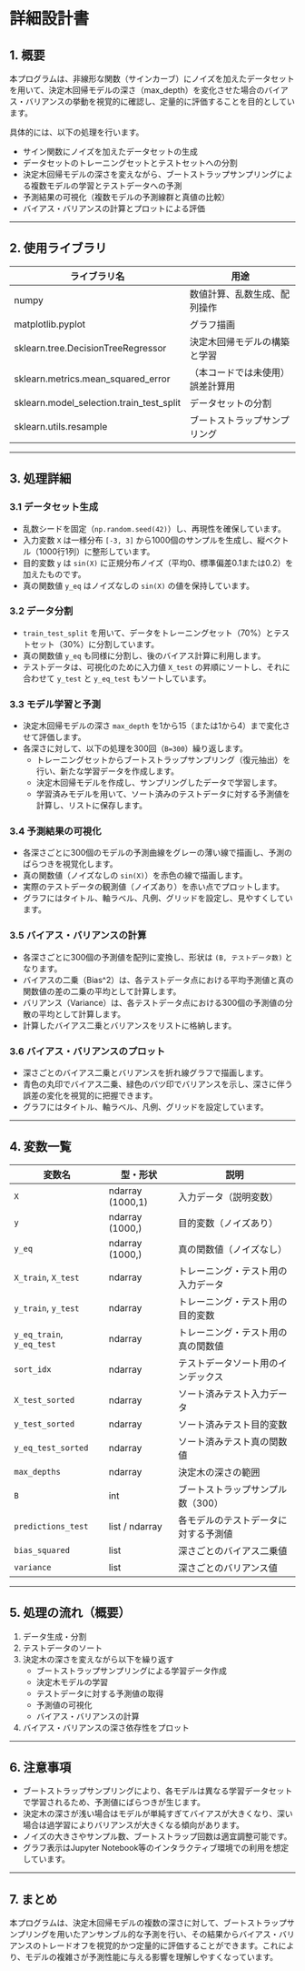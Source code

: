 # 詳細設計書

## 1. 概要

本プログラムは、非線形な関数（サインカーブ）にノイズを加えたデータセットを用いて、決定木回帰モデルの深さ（max_depth）を変化させた場合のバイアス・バリアンスの挙動を視覚的に確認し、定量的に評価することを目的としています。

具体的には、以下の処理を行います。

- サイン関数にノイズを加えたデータセットの生成
- データセットのトレーニングセットとテストセットへの分割
- 決定木回帰モデルの深さを変えながら、ブートストラップサンプリングによる複数モデルの学習とテストデータへの予測
- 予測結果の可視化（複数モデルの予測線群と真値の比較）
- バイアス・バリアンスの計算とプロットによる評価

---

## 2. 使用ライブラリ

| ライブラリ名            | 用途                                         |
|-------------------------|----------------------------------------------|
| numpy                   | 数値計算、乱数生成、配列操作                   |
| matplotlib.pyplot       | グラフ描画                                   |
| sklearn.tree.DecisionTreeRegressor | 決定木回帰モデルの構築と学習                   |
| sklearn.metrics.mean_squared_error | （本コードでは未使用）誤差計算用                 |
| sklearn.model_selection.train_test_split | データセットの分割                             |
| sklearn.utils.resample  | ブートストラップサンプリング                   |

---

## 3. 処理詳細

### 3.1 データセット生成

- 乱数シードを固定（`np.random.seed(42)`）し、再現性を確保しています。
- 入力変数 `X` は一様分布 `[-3, 3]` から1000個のサンプルを生成し、縦ベクトル（1000行1列）に整形しています。
- 目的変数 `y` は `sin(X)` に正規分布ノイズ（平均0、標準偏差0.1または0.2）を加えたものです。
- 真の関数値 `y_eq` はノイズなしの `sin(X)` の値を保持しています。

### 3.2 データ分割

- `train_test_split` を用いて、データをトレーニングセット（70%）とテストセット（30%）に分割しています。
- 真の関数値 `y_eq` も同様に分割し、後のバイアス計算に利用します。
- テストデータは、可視化のために入力値 `X_test` の昇順にソートし、それに合わせて `y_test` と `y_eq_test` もソートしています。

### 3.3 モデル学習と予測

- 決定木回帰モデルの深さ `max_depth` を1から15（または1から4）まで変化させて評価します。
- 各深さに対して、以下の処理を300回（`B=300`）繰り返します。
  - トレーニングセットからブートストラップサンプリング（復元抽出）を行い、新たな学習データを作成します。
  - 決定木回帰モデルを作成し、サンプリングしたデータで学習します。
  - 学習済みモデルを用いて、ソート済みのテストデータに対する予測値を計算し、リストに保存します。

### 3.4 予測結果の可視化

- 各深さごとに300個のモデルの予測曲線をグレーの薄い線で描画し、予測のばらつきを視覚化します。
- 真の関数値（ノイズなしの `sin(X)`）を赤色の線で描画します。
- 実際のテストデータの観測値（ノイズあり）を赤い点でプロットします。
- グラフにはタイトル、軸ラベル、凡例、グリッドを設定し、見やすくしています。

### 3.5 バイアス・バリアンスの計算

- 各深さごとに300個の予測値を配列に変換し、形状は `(B, テストデータ数)` となります。
- バイアスの二乗（Bias^2）は、各テストデータ点における平均予測値と真の関数値の差の二乗の平均として計算します。
- バリアンス（Variance）は、各テストデータ点における300個の予測値の分散の平均として計算します。
- 計算したバイアス二乗とバリアンスをリストに格納します。

### 3.6 バイアス・バリアンスのプロット

- 深さごとのバイアス二乗とバリアンスを折れ線グラフで描画します。
- 青色の丸印でバイアス二乗、緑色のバツ印でバリアンスを示し、深さに伴う誤差の変化を視覚的に把握できます。
- グラフにはタイトル、軸ラベル、凡例、グリッドを設定しています。

---

## 4. 変数一覧

| 変数名               | 型・形状           | 説明                                   |
|----------------------|--------------------|--------------------------------------|
| `X`                  | ndarray (1000,1)   | 入力データ（説明変数）                 |
| `y`                  | ndarray (1000,)    | 目的変数（ノイズあり）                 |
| `y_eq`               | ndarray (1000,)    | 真の関数値（ノイズなし）               |
| `X_train`, `X_test`  | ndarray            | トレーニング・テスト用の入力データ     |
| `y_train`, `y_test`  | ndarray            | トレーニング・テスト用の目的変数       |
| `y_eq_train`, `y_eq_test` | ndarray        | トレーニング・テスト用の真の関数値     |
| `sort_idx`           | ndarray            | テストデータソート用のインデックス     |
| `X_test_sorted`      | ndarray            | ソート済みテスト入力データ             |
| `y_test_sorted`      | ndarray            | ソート済みテスト目的変数               |
| `y_eq_test_sorted`   | ndarray            | ソート済みテスト真の関数値             |
| `max_depths`         | ndarray            | 決定木の深さの範囲                     |
| `B`                  | int                | ブートストラップサンプル数（300）      |
| `predictions_test`   | list / ndarray     | 各モデルのテストデータに対する予測値   |
| `bias_squared`       | list               | 深さごとのバイアス二乗値               |
| `variance`           | list               | 深さごとのバリアンス値                 |

---

## 5. 処理の流れ（概要）

1. データ生成・分割
2. テストデータのソート
3. 決定木の深さを変えながら以下を繰り返す
   - ブートストラップサンプリングによる学習データ作成
   - 決定木モデルの学習
   - テストデータに対する予測値の取得
   - 予測値の可視化
   - バイアス・バリアンスの計算
4. バイアス・バリアンスの深さ依存性をプロット

---

## 6. 注意事項

- ブートストラップサンプリングにより、各モデルは異なる学習データセットで学習されるため、予測値にばらつきが生じます。
- 決定木の深さが浅い場合はモデルが単純すぎてバイアスが大きくなり、深い場合は過学習によりバリアンスが大きくなる傾向があります。
- ノイズの大きさやサンプル数、ブートストラップ回数は適宜調整可能です。
- グラフ表示はJupyter Notebook等のインタラクティブ環境での利用を想定しています。

---

## 7. まとめ

本プログラムは、決定木回帰モデルの複数の深さに対して、ブートストラップサンプリングを用いたアンサンブル的な予測を行い、その結果からバイアス・バリアンスのトレードオフを視覚的かつ定量的に評価することができます。これにより、モデルの複雑さが予測性能に与える影響を理解しやすくなっています。